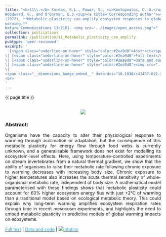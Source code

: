 ```yaml
---
title: "<b>11\\.</b> Kordas, R.L., Pawar, S., <u>Kontopoulos, D.-G.</u>, 
Woodward, G., and O'Gorman, E.J.<sup><a title='Corresponding author'>✉</a></sup> 
(2022). **Metabolic plasticity can amplify ecosystem responses to global 
warming.** 
Nature Communications 13:2161. <img src='../images/open_access.png'>"
collection: publications
permalink: /publication/11_Metabolic_plasticity_can_amplify
pubtype: 'peer-reviewed'
excerpt: '
  [<span class="underline-on-hover" style="color:#2ea9d8">Abstract</span>](../publication/11_Metabolic_plasticity_can_amplify)
\| [<span class="underline-on-hover" style="color:#2ea9d8">Full text</span>](https://doi.org/10.1038/s41467-022-29808-1)
\| [<span class="underline-on-hover" style="color:#2ea9d8">Data and code</span>](https://doi.org/10.5526/ERDR-00000148)
\| [<span class="underline-on-hover" style="color:#2ea9d8"><img src="../images/bibtex.svg">citation</span>](../bibtex/11_Metabolic_plasticity_can_amplify.bib)
\|
<span class="__dimensions_badge_embed__" data-doi="10.1038/s41467-022-29808-1" data-hide-zero-citations="true" data-legend="never" data-style="large_rectangle" style="display: inline;"></span>
<br>
'
---
```


{{ page.title }}<br>
<br><center><img src="../images/publications/metabolic_plasticity_can_amplify.png"></center>

### Abstract:

<p style='text-align: justify;'>
Organisms have the capacity to alter their physiological response to 
warming through acclimation or adaptation, but the consequence of this 
metabolic plasticity for energy flow through food webs is currently 
unknown, and a generalisable framework does not exist for modelling its 
ecosystem-level effects. Here, using temperature-controlled experiments 
on stream invertebrates from a natural thermal gradient, we show that 
the ability of organisms to raise their metabolic rate following 
chronic exposure to warming decreases with increasing body size. 
Chronic exposure to higher temperatures also increases the acute 
thermal sensitivity of whole-organismal metabolic rate, independent of 
body size. A mathematical model parameterised with these findings shows 
that metabolic plasticity could account for 60% higher ecosystem energy 
flux with just +2°C of warming than a traditional model based on 
ecological metabolic theory. This could explain why long-term warming 
amplifies ecosystem respiration rates through time in recent mesocosm 
experiments, and highlights the need to embed metabolic plasticity in 
predictive models of global warming impacts on ecosystems.



</p>

[<span class="underline-on-hover" style="color:#2ea9d8">Full text</span>](https://doi.org/10.1038/s41467-022-29808-1)
\| [<span class="underline-on-hover" style="color:#2ea9d8">Data and code</span>](https://doi.org/10.5526/ERDR-00000148)
\| [<span class="underline-on-hover" style="color:#2ea9d8"><img src="../images/bibtex.svg">citation</span>](../bibtex/11_Metabolic_plasticity_can_amplify.bib)
